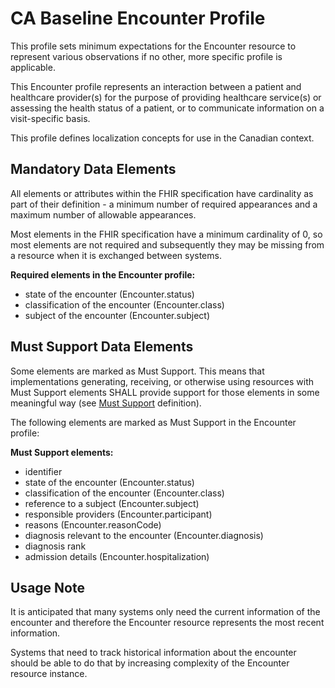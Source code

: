 # CA Baseline Encounter Profile
This profile sets minimum expectations for the Encounter resource to represent various observations if no other, more specific profile is applicable.

This Encounter profile represents an interaction between a patient and healthcare provider(s) for the purpose of providing healthcare service(s) or assessing the health status of a patient, or to communicate information on a visit-specific basis.

This profile defines localization concepts for use in the Canadian context.

## Mandatory Data Elements
All elements or attributes within the FHIR specification have cardinality as part of their definition - a minimum number of required appearances and a maximum number of allowable appearances.

Most elements in the FHIR specification have a minimum cardinality of 0, so most elements are not required and subsequently they may be missing from a resource when it is exchanged between systems.

**Required elements in the Encounter profile:**
* state of the encounter (Encounter.status)
* classification of the encounter (Encounter.class)
* subject of the encounter (Encounter.subject)

## Must Support Data Elements
Some elements are marked as Must Support. This means that implementations generating, receiving, or otherwise using resources with Must Support elements SHALL provide support for those elements in some meaningful way (see [Must Support](https://build.fhir.org/ig/HL7-Canada/ca-baseline/general-guidance.html#cardinality-and-mustsupport-definitions) definition).

The following elements are marked as Must Support in the Encounter profile:

**Must Support elements:**
* identifier
* state of the encounter (Encounter.status)
* classification of the encounter (Encounter.class)
* reference to a subject (Encounter.subject)
* responsible providers (Encounter.participant)
* reasons (Encounter.reasonCode)
* diagnosis relevant to the encounter (Encounter.diagnosis)
* diagnosis rank
* admission details (Encounter.hospitalization)

## Usage Note
It is anticipated that many systems only need the current information of the encounter and therefore the Encounter resource represents the most recent information.

Systems that need to track historical information about the encounter should be able to do that by increasing complexity of the Encounter resource instance.
